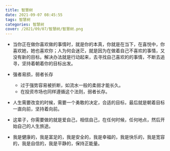 ```yaml
---
title: 智慧树
date: 2021-09-07 08:45:55
tags: 智慧树
categories: 智慧树
cover: /2021/09/07/智慧树/智慧树.png
---
```


* 当你正在做你喜欢做的事情时，就是你的本真，你就是在当下，在喜悦中，你喜欢她，她也喜欢你；人为何会迷茫，就是因为在做着自己不喜欢的事情，又没有新的目标。解决办法就是行动起来，去寻找自己喜欢的的事情，不断去追寻，坚持着朝着你的目标出发。
* 强者易损，弱者长存
  * 过于强势容易被折断，如流水一般的柔弱才能长久。
  * 在投资市场也同样遵循这个法则，弱者长存。

* 人生需要改变的时候，需要一个勇敢的决定，合适的目标，最后就是朝着目标一直向前，坚持着向前。

* 这辈子，你需要做的就是爱自己，相信自己，在任何时候，任何地点，然后开始自己的人生旅途。

* 我是健康的，我是富足的，我是安全的，我是幸福的，我是快乐的，我是宽容的，我是自信的，我是平静的，保持正能量。

